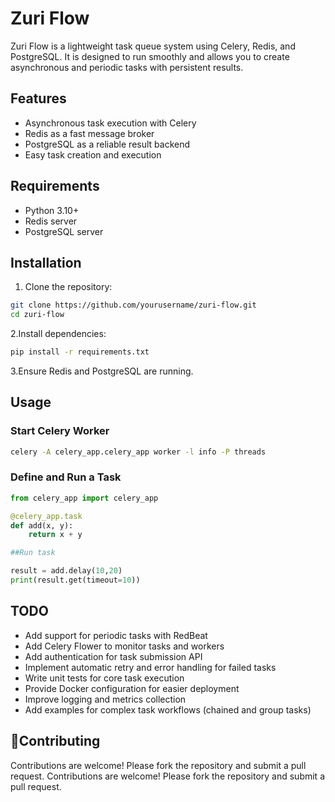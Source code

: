 
# Zuri Flow

Zuri Flow is a lightweight task queue system using Celery, Redis, and PostgreSQL. It is designed to run smoothly and allows you to create asynchronous and periodic tasks with persistent results.

## Features

- Asynchronous task execution with Celery
- Redis as a fast message broker
- PostgreSQL as a reliable result backend
- Easy task creation and execution

## Requirements

- Python 3.10+
- Redis server
- PostgreSQL server

## Installation

1. Clone the repository:

```bash
git clone https://github.com/yourusername/zuri-flow.git
cd zuri-flow
```

2.Install dependencies:

```bash
pip install -r requirements.txt
```

3.Ensure Redis and PostgreSQL are running.

## Usage

### Start Celery Worker

```bash
celery -A celery_app.celery_app worker -l info -P threads
```

### Define and Run a Task

```python
from celery_app import celery_app

@celery_app.task
def add(x, y):
    return x + y

##Run task

result = add.delay(10,20)
print(result.get(timeout=10))
```

## TODO

- Add support for periodic tasks with RedBeat
- Add Celery Flower to monitor tasks and workers
- Add authentication for task submission API
- Implement automatic retry and error handling for failed tasks
- Write unit tests for core task execution
- Provide Docker configuration for easier deployment
- Improve logging and metrics collection
- Add examples for complex task workflows (chained and group tasks)

## 🤝Contributing

Contributions are welcome!
Please fork the repository and submit a pull request.
Contributions are welcome!
Please fork the repository and submit a pull request.
